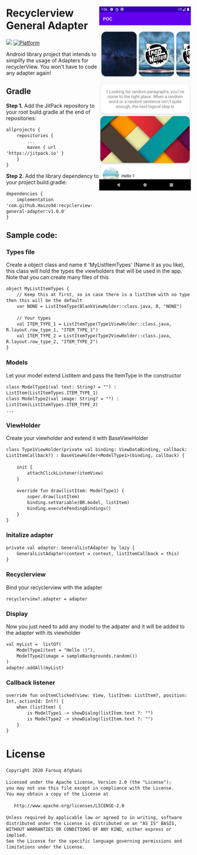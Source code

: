 <p align="center"><img src="/device-2020-06-25-105017.png" width="250" align="right" vspace="24"></p>

Recyclerview General Adapter
=================
[![](https://jitpack.io/v/Haizo94/recyclerview-general-adapter.svg)](https://jitpack.io/#Haizo94/recyclerview-general-adapter)
[![Platform](https://img.shields.io/badge/platform-android-green.svg)](http://developer.android.com/index.html)

Android library project that intends to simplify the usage of Adapters for recyclerView. You won't have to code any adapter again!

## Gradle

**Step 1.** Add the JitPack repository to your root build.gradle at the end of repositories:
```
allprojects {
    repositories {
        ...
        maven { url 'https://jitpack.io' }
    }
}
```

**Step 2.** Add the library dependency to your project build.gradle:
```
dependencies {
    implementation 'com.github.Haizo94:recyclerview-general-adapter:v1.0.0'
}
```

## Sample code:

### Types file
Create a object class and name it 'MyListItemTypes' (Name it as you like), this class will hold the types the viewholders that will be used in the app.
Note that you can create many files of this
```
object MyListItemTypes {
    // Keep this at first, so in case there is a listItem with no type then this will be the default
    var NONE = ListItemType(BlankViewHolder::class.java, 0, "NONE")
    
    // Your types
    val ITEM_TYPE_1 = ListItemType(Type1ViewHolder::class.java, R.layout.row_type_1, "ITEM_TYPE_1")
    val ITEM_TYPE_2 = ListItemType(Type2ViewHolder::class.java, R.layout.row_type_2, "ITEM_TYPE_2")
}
```

### Models
Let your model extend Listitem and pass the ItemType in the constructor
```
class ModelType1(val text: String? = "") : ListItem(ListItemTypes.ITEM_TYPE_1)
class ModelType2(val image: String? = "") : ListItem(ListItemTypes.ITEM_TYPE_2)
...
```

### ViewHolder
Create your viewholder and extend it with BaseViewHolder<YourModelHere>
```
class Type1ViewHolder(private val binding: ViewDataBinding, callback: ListItemCallback?) : BaseViewHolder<ModelType1>(binding, callback) {

    init {
        attachClickListener(itemView)
    }

    override fun draw(listItem: ModelType1) {
        super.draw(listItem)
        binding.setVariable(BR.model, listItem)
        binding.executePendingBindings()
    }
}
```

### Initalize adapter
```
private val adapter: GeneralListAdapter by lazy {
    GeneralListAdapter(context = context, listItemCallback = this)
}
```

### Recyclerview
Bind your recyclerview with the adapter
```
recyclerview?.adapter = adapter
```

### Display
Now you just need to add any model to the adpater and it will be added to the adapter with its viewholder
```
val myList =  listOf(
    ModelType1(text = "Hello :)"),
    ModelType2(image = sampleBackgrounds.random())
)
adapter.addAll(myList)
```

### Callback listener
```
override fun onItemClicked(view: View, listItem: ListItem?, position: Int, actionId: Int?) {
    when (listItem) {
        is ModelType1 -> showDialog(listItem.text ?: "")
        is ModelType2 -> showDialog(listItem.text ?: "")
    }
}
```

# License

    Copyright 2020 Farouq Afghani

    Licensed under the Apache License, Version 2.0 (the "License");
    you may not use this file except in compliance with the License.
    You may obtain a copy of the License at

       http://www.apache.org/licenses/LICENSE-2.0

    Unless required by applicable law or agreed to in writing, software
    distributed under the License is distributed on an "AS IS" BASIS,
    WITHOUT WARRANTIES OR CONDITIONS OF ANY KIND, either express or implied.
    See the License for the specific language governing permissions and
    limitations under the License.
    
